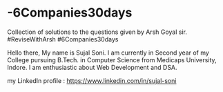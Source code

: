 # -6Companies30days
Collection of solutions to the questions given by Arsh Goyal sir. #ReviseWithArsh #6Companies30days


Hello there, 
My name is Sujal Soni. I am currently in Second year of my College pursuing B.Tech. in Computer Science from Medicaps University, Indore.
I am enthusiastic about Web Development and DSA.


my LinkedIn profile : https://www.linkedin.com/in/sujal-soni

